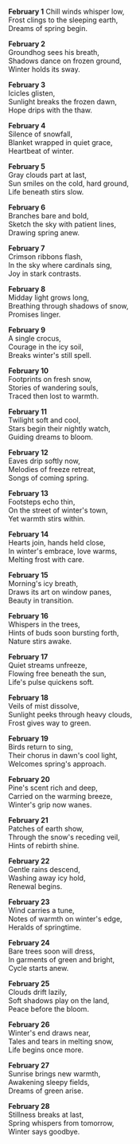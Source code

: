 **February 1**
Chill winds whisper low,  
Frost clings to the sleeping earth,  
Dreams of spring begin.  

**February 2**  
Groundhog sees his breath,   
Shadows dance on frozen ground,  
Winter holds its sway.  

**February 3**  
Icicles glisten,  
Sunlight breaks the frozen dawn,  
Hope drips with the thaw.  

**February 4**  
Silence of snowfall,  
Blanket wrapped in quiet grace,  
Heartbeat of winter.  

**February 5**  
Gray clouds part at last,  
Sun smiles on the cold, hard ground,  
Life beneath stirs slow.  

**February 6**  
Branches bare and bold,  
Sketch the sky with patient lines,  
Drawing spring anew.  

**February 7**  
Crimson ribbons flash,  
In the sky where cardinals sing,  
Joy in stark contrasts.  

**February 8**  
Midday light grows long,  
Breathing through shadows of snow,  
Promises linger.  

**February 9**  
A single crocus,  
Courage in the icy soil,  
Breaks winter's still spell.  

**February 10**  
Footprints on fresh snow,  
Stories of wandering souls,  
Traced then lost to warmth.  

**February 11**  
Twilight soft and cool,  
Stars begin their nightly watch,  
Guiding dreams to bloom.  

**February 12**  
Eaves drip softly now,  
Melodies of freeze retreat,  
Songs of coming spring.  

**February 13**  
Footsteps echo thin,  
On the street of winter's town,  
Yet warmth stirs within.  

**February 14**  
Hearts join, hands held close,  
In winter's embrace, love warms,  
Melting frost with care.  

**February 15**  
Morning's icy breath,  
Draws its art on window panes,  
Beauty in transition.  

**February 16**  
Whispers in the trees,  
Hints of buds soon bursting forth,  
Nature stirs awake.  

**February 17**  
Quiet streams unfreeze,  
Flowing free beneath the sun,  
Life's pulse quickens soft.  

**February 18**  
Veils of mist dissolve,  
Sunlight peeks through heavy clouds,  
Frost gives way to green.  

**February 19**  
Birds return to sing,  
Their chorus in dawn's cool light,  
Welcomes spring's approach.  

**February 20**  
Pine's scent rich and deep,  
Carried on the warming breeze,  
Winter's grip now wanes.  

**February 21**  
Patches of earth show,  
Through the snow's receding veil,  
Hints of rebirth shine.  

**February 22**  
Gentle rains descend,  
Washing away icy hold,  
Renewal begins.  

**February 23**  
Wind carries a tune,  
Notes of warmth on winter's edge,  
Heralds of springtime.  

**February 24**  
Bare trees soon will dress,  
In garments of green and bright,  
Cycle starts anew.  

**February 25**  
Clouds drift lazily,  
Soft shadows play on the land,  
Peace before the bloom.  

**February 26**   
Winter's end draws near,  
Tales and tears in melting snow,  
Life begins once more.  

**February 27**  
Sunrise brings new warmth,  
Awakening sleepy fields,  
Dreams of green arise.  

**February 28**  
Stillness breaks at last,  
Spring whispers from tomorrow,  
Winter says goodbye.  